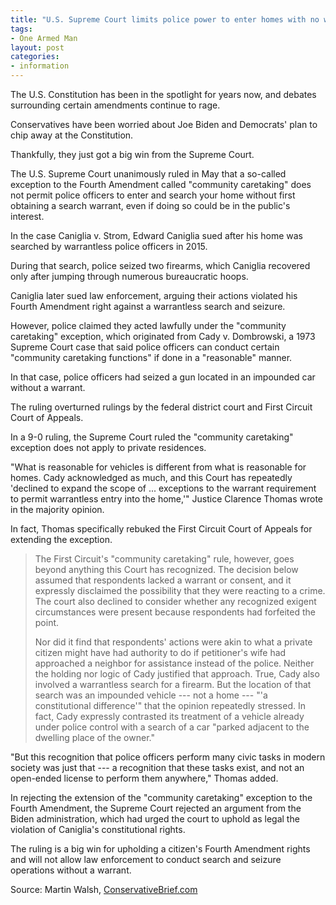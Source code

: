```yaml
---
title: "U.S. Supreme Court limits police power to enter homes with no warrant"
tags:
- One Armed Man
layout: post
categories:
- information
---
```


The U.S. Constitution has been in the spotlight for years now, and debates surrounding certain amendments continue to rage.

Conservatives have been worried about Joe Biden and Democrats' plan to chip away at the Constitution.

Thankfully, they just got a big win from the Supreme Court.

The U.S. Supreme Court unanimously ruled in May that a so-called exception to the Fourth Amendment called "community caretaking" does not permit police officers to enter and search your home without first obtaining a search warrant, even if doing so could be in the public's interest.

In the case Caniglia v. Strom, Edward Caniglia sued after his home was searched by warrantless police officers in 2015.

During that search, police seized two firearms, which Caniglia recovered only after jumping through numerous bureaucratic hoops.

Caniglia later sued law enforcement, arguing their actions violated his Fourth Amendment right against a warrantless search and seizure.

However, police claimed they acted lawfully under the "community caretaking" exception, which originated from Cady v. Dombrowski, a 1973 Supreme Court case that said police officers can conduct certain "community caretaking functions" if done in a "reasonable" manner.

In that case, police officers had seized a gun located in an impounded car without a warrant.

The ruling overturned rulings by the federal district court and First Circuit Court of Appeals.

In a 9-0 ruling, the Supreme Court ruled the "community caretaking" exception does not apply to private residences.

"What is reasonable for vehicles is different from what is reasonable for homes. Cady acknowledged as much, and this Court has repeatedly 'declined to expand the scope of ... exceptions to the warrant requirement to permit warrantless entry into the home,'" Justice Clarence Thomas wrote in the majority opinion.

In fact, Thomas specifically rebuked the First Circuit Court of Appeals for extending the exception.

> The First Circuit's "community caretaking" rule, however, goes beyond anything this Court has recognized. The decision below assumed that respondents lacked a warrant or consent, and it expressly disclaimed the possibility that they were reacting to a crime. The court also declined to consider whether any recognized exigent circumstances were present because respondents had forfeited the point.
>
> Nor did it find that respondents' actions were akin to what a private citizen might have had authority to do if petitioner's wife had approached a neighbor for assistance instead of the police. Neither the holding nor logic of Cady justified that approach. True, Cady also involved a warrantless search for a firearm. But the location of that search was an impounded vehicle --- not a home --- "'a constitutional difference'" that the opinion repeatedly stressed. In fact, Cady expressly contrasted its treatment of a vehicle already under police control with a search of a car "parked adjacent to the dwelling place of the owner."

"But this recognition that police officers perform many civic tasks in modern society was just that --- a recognition that these tasks exist, and not an open-ended license to perform them anywhere," Thomas added.

In rejecting the extension of the "community caretaking" exception to the Fourth Amendment, the Supreme Court rejected an argument from the Biden administration, which had urged the court to uphold as legal the violation of Caniglia's constitutional rights.

The ruling is a big win for upholding a citizen's Fourth Amendment rights and will not allow law enforcement to conduct search and seizure operations without a warrant.

Source: Martin Walsh, [ConservativeBrief.com](https://conservativebrief.com/court-limits-48677/)
